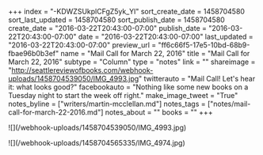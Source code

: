 +++
index = "-KDWZSUkplCFgZ5yk_Yl"
sort_create_date = 1458704580
sort_last_updated = 1458704580
sort_publish_date = 1458704580
create_date = "2016-03-22T20:43:00-07:00"
publish_date = "2016-03-22T20:43:00-07:00"
date = "2016-03-22T20:43:00-07:00"
last_updated = "2016-03-22T20:43:00-07:00"
preview_url = "ff6c66f5-17e5-10bd-68b9-fbae96b0b3ef"
name = "Mail Call for March 22, 2016"
title = "Mail Call for March 22, 2016"
subtype = "Column"
type = "notes"
link = ""
shareimage = "http://seattlereviewofbooks.com/webhook-uploads/1458704539050/IMG_4993.jpg"
twitterauto = "Mail Call! Let's hear it: what looks good?"
facebookauto = "Nothing like some new books on a Tuesday night to start the week off right."
make_image_tweet = "True"
notes_byline = ["writers/martin-mcclellan.md"]
notes_tags = ["notes/mail-call-for-march-22-2016.md"]
notes_about = ""
books = ""
+++
<p class="image">![](/webhook-uploads/1458704539050/IMG_4993.jpg)</p>
<p class="image">![](/webhook-uploads/1458704565335/IMG_4974.jpg)</p>